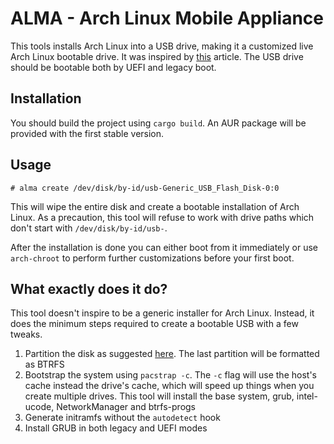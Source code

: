 # ALMA - Arch Linux Mobile Appliance

This tools installs Arch Linux into a USB drive, making it a customized live Arch Linux bootable
drive. It was inspired by [this](http://valleycat.org/linux/arch-usb.html) article. The USB drive
should be bootable both by UEFI and legacy boot.

## Installation

You should build the project using `cargo build`. An AUR package will be provided with the first
stable version.

## Usage

``` shell
# alma create /dev/disk/by-id/usb-Generic_USB_Flash_Disk-0:0
```

This will wipe the entire disk and create a bootable installation of Arch Linux. As a precaution,
this tool will refuse to work with drive paths which don't start with `/dev/disk/by-id/usb-`.

After the installation is done you can either boot from it immediately or use `arch-chroot` to
perform further customizations before your first boot.

## What exactly does it do?

This tool doesn't inspire to be a generic installer for Arch Linux. Instead, it does the minimum
steps required to create a bootable USB with a few tweaks.

1. Partition the disk as suggested [here](http://valleycat.org/linux/arch-usb.html). The last
   partition will be formatted as BTRFS
1. Bootstrap the system using `pacstrap -c`. The `-c` flag will use the host's cache instead the
drive's cache, which will speed up things when you create multiple drives. This tool will install
the base system, grub, intel-ucode, NetworkManager and btrfs-progs
1. Generate initramfs without the `autodetect` hook
1. Install GRUB in both legacy and UEFI modes
